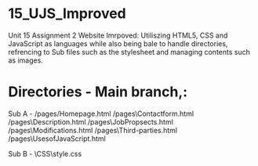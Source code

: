 # 15_UJS_Improved

Unit 15 Assignment 2 Website Imrpoved:
Utiliszing HTML5, CSS and JavaScript as languages while also being bale to handle directories, refrencing to Sub files such as the stylesheet and managing contents such as images.

# Directories - Main branch,:

Sub A -
/pages/Homepage.html
/pages\Contactform.html
/pages\Description.html
/pages\JobPropsects.html
/pages\Modifications.html
/pages\Third-parties.html
/pages\UsesofJavaScript.html

Sub B - 
\CSS\style.css

